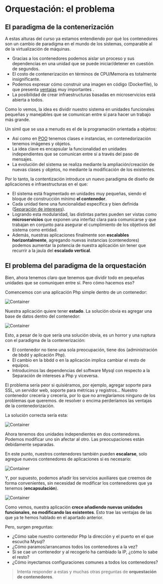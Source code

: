# Orquestación: el problema

## El paradigma de la contenerización

A estas alturas del curso ya estamos entendiendo por qué los contenedores son un cambio de paradigma en el mundo de los sistemas, comparable al de la virtualización de máquinas.

- Gracias a los contenedores podemos aislar un proceso y sus dependencias en una unidad que se puede iniciar/detener en cuestión de segundos.
- El costo de contenerización en términos de CPU/Memoria es totalmente insignificante.
- Podemos expresar cómo construir una imagen en código (Dockerfile), lo que presenta [ventajas](https://en.wikipedia.org/wiki/Infrastructure_as_code) muy importantes .
- La posibilidad de crear infraestructuras basadas en microservicios está abierta a todos.

Como lo vemos, la idea es dividir nuestro sistema en unidades funcionales pequeñas y manejables que se comunican entre sí para hacer un trabajo más grande.

Un símil que se usa a menudo es el de la programación orientada a objetos:

- Así como en [POO](https://es.wikipedia.org/wiki/Programaci%C3%B3n_orientada_a_objetos) tenemos clases e instancias, en contenedorización tenemos imágenes y objetos.
- La idea clave es encapsular la funcionalidad en unidades independientes que se comunican entre sí a través del paso de mensajes.
- La evolución del sistema se realiza mediante la ampliación/creación de nuevas clases y objetos, no mediante la modificación de los existentes.

Por lo tanto, la contentización introduce un nuevo paradigma de diseño de aplicaciones e infraestructuras en el que:

- El sistema está fragmentado en unidades muy pequeñas, siendo el bloque de construcción mínimo **el contenedor**.
- Cada unidad tiene una funcionalidad específica y bien definida ([Separación de intereses](https://es.wikipedia.org/wiki/Separaci%C3%B3n_de_intereses)).
- Logrando esta modularidad, las distintas partes pueden ser vistas como **microservicios** que exponen una interfaz clara para comunicarse y que trabajan en conjunto para asegurar el cumplimiento de los objetivos del sistema como entidad.
- Además, nuestras aplicaciones finalmente son **escalables horizontalmente**, agregando nuevas instancias (contenedores) podemos aumentar la potencia de nuestra aplicación sin tener que recurrir a la jaula del **escalado vertical**.

## El problema del paradigma de la orquestación

Bien, ahora tenemos claro que tenemos que dividir todo en pequeñas unidades que se comuniquen entre sí. Pero cómo hacemos eso?

Comencemos con una aplicación Php simple dentro de un contenedor:

![Container](./../_media/04_aplicacions_e_servizos_multicontedor/container_standalonoe.png)

Nuestra aplicación quiere tener **estado**. La solución obvia es agregar una base de datos dentro del contenedor:

![Container](./../_media/04_aplicacions_e_servizos_multicontedor/mega_container.png)

Esto, a pesar de lo que sería una solución obvia, es un horror y una ruptura con el paradigma de la contenerización:

- El contenedor no tiene una sola preocupación, tiene dos (administración de bbdd y aplicación Php).
- El cambio en la bbdd o en la aplicación implica cambiar el resto de equipos.
- Introducimos las dependencias del software Mysql con respecto a la Separación de intereses a Php y viceversa.

El problema sería peor si quisiéramos, por ejemplo, agregar soporte para SSL, un servidor web, soporte para métricas y registros... Nuestro contenedor crecería y crecería, por lo que no arreglaríamos ninguno de los problemas que queremos. de resolver o encima perderíamos las ventajas de la contenedorización.

La solución correcta sería esta:

![Container](./../_media/04_aplicacions_e_servizos_multicontedor/container_bbdd.png)

Ahora tenemos dos unidades independientes en dos contenedores. Podemos modificar uno sin afectar al otro. Las preocupaciones están debidamente separadas.

En este punto, nuestros contenedores también pueden **escalarse**, solo agregue nuevos contenedores de aplicaciones si es necesario:

![Container](./../_media/04_aplicacions_e_servizos_multicontedor/escalado_container.png)

Y, por supuesto, podemos añadir los servicios auxiliares que creemos de forma convenientes, sin necesidad de modificar los contenedores que ya tenemos (**encapsulación**).

![Container](./../_media/04_aplicacions_e_servizos_multicontedor/escalado_funcional.png)

Como vemos, nuestra aplicación **crece añadiendo nuevas unidades funcionales**, **no modificando las existentes**. Esto trae las ventajas de las que ya te hemos hablado en el apartado anterior.

Pero, surgen preguntas:

- ¿Cómo sabe nuestro contenedor Php la dirección y el puerto en el que escucha Mysql?
- ¿Cómo paramos/arrancamos todos los contenedores a la vez?
- Si se cae un contenedor y al recogerlo ha cambiado la IP, ¿cómo lo sabe el resto?
- ¿Cómo inyectamos configuraciones comunes a todos los contenedores?

> Intenta responder a estas y muchas otras preguntas de **orquestación de contenedores**.
